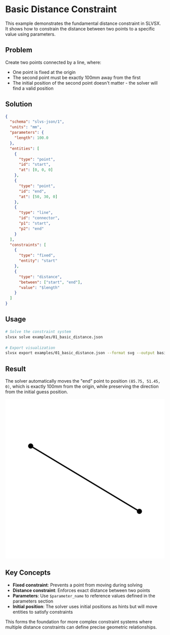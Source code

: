 # Basic Distance Constraint

This example demonstrates the fundamental distance constraint in SLVSX. It shows how to constrain the distance between two points to a specific value using parameters.

## Problem

Create two points connected by a line, where:
- One point is fixed at the origin
- The second point must be exactly 100mm away from the first
- The initial position of the second point doesn't matter - the solver will find a valid position

## Solution

```json
{
  "schema": "slvs-json/1",
  "units": "mm",
  "parameters": {
    "length": 100.0
  },
  "entities": [
    {
      "type": "point",
      "id": "start",
      "at": [0, 0, 0]
    },
    {
      "type": "point", 
      "id": "end",
      "at": [50, 30, 0]
    },
    {
      "type": "line",
      "id": "connector",
      "p1": "start",
      "p2": "end"
    }
  ],
  "constraints": [
    {
      "type": "fixed",
      "entity": "start"
    },
    {
      "type": "distance",
      "between": ["start", "end"],
      "value": "$length"
    }
  ]
}
```

## Usage

```bash
# Solve the constraint system
slvsx solve examples/01_basic_distance.json

# Export visualization
slvsx export examples/01_basic_distance.json --format svg --output basic_distance.svg
```

## Result

The solver automatically moves the "end" point to position `(85.75, 51.45, 0)`, which is exactly 100mm from the origin, while preserving the direction from the initial guess position.

![Basic Distance](outputs/01_basic_distance.svg)

## Key Concepts

- **Fixed constraint**: Prevents a point from moving during solving
- **Distance constraint**: Enforces exact distance between two points
- **Parameters**: Use `$parameter_name` to reference values defined in the parameters section
- **Initial position**: The solver uses initial positions as hints but will move entities to satisfy constraints

This forms the foundation for more complex constraint systems where multiple distance constraints can define precise geometric relationships.